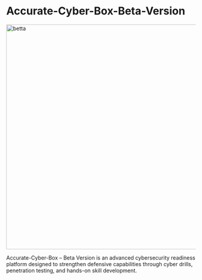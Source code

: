 # Accurate-Cyber-Box-Beta-Version

<img width="1000" height="600" alt="betta" src="https://github.com/user-attachments/assets/680ad0c4-67f6-4566-a467-b133bfb66567" />

Accurate-Cyber-Box – Beta Version is an advanced cybersecurity readiness platform designed to strengthen defensive capabilities through cyber drills, penetration testing, and hands-on skill development.
